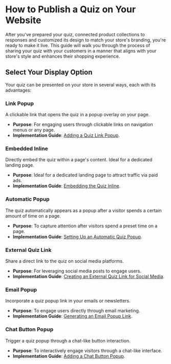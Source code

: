# How to Publish a Quiz on Your Website

After you've prepared your quiz, connected product collections to responses and customized its design to match your store's branding, you're ready to make it live. This guide will walk you through the process of sharing your quiz with your customers in a manner that aligns with your store's style and enhances their shopping experience.

## Select Your Display Option

Your quiz can be presented on your store in several ways, each with its advantages:

### Link Popup

A clickable link that opens the quiz in a popup overlay on your page.

- **Purpose**: For engaging users through clickable links on navigation menus or any page.
- **Implementation Guide**: [Adding a Quiz Link Popup](https://docs.revenuehunt.com/how-to-guides/how-to-publish-quiz-link/).

### Embedded Inline

Directly embed the quiz within a page's content. Ideal for a dedicated landing page.

- **Purpose**: Ideal for a dedicated landing page to attract traffic via paid ads.
- **Implementation Guide**: [Embedding the Quiz Inline](https://docs.revenuehunt.com/how-to-guides/how-to-publish-quiz-inline/).

### Automatic Popup

The quiz automatically appears as a popup after a visitor spends a certain amount of time on a page.

- **Purpose**: To capture attention after visitors spend a preset time on a page.
- **Implementation Guide**: [Setting Up an Automatic Quiz Popup](https://docs.revenuehunt.com/how-to-guides/how-to-publish-quiz-automatic-popup/).

### External Quiz Link

Share a direct link to the quiz on social media platforms.

- **Purpose**: For leveraging social media posts to engage users.
- **Implementation Guide**: [Creating an External Quiz Link for Social Media](https://docs.revenuehunt.com/how-to-guides/how-to-publish-quiz-external-link/).

### Email Popup

Incorporate a quiz popup link in your emails or newsletters.

- **Purpose**: To engage users directly through email marketing.
- **Implementation Guide**: [Generating an Email Popup Link](https://docs.revenuehunt.com/how-to-guides/how-to-publish-quiz-email-link/).

### Chat Button Popup

Trigger a quiz popup through a chat-like button interaction.

- **Purpose**: To interactively engage visitors through a chat-like interface.
- **Implementation Guide**: [Adding a Chat Button Popup](https://docs.revenuehunt.com/how-to-guides/how-to-publish-quiz-chat-button/).

